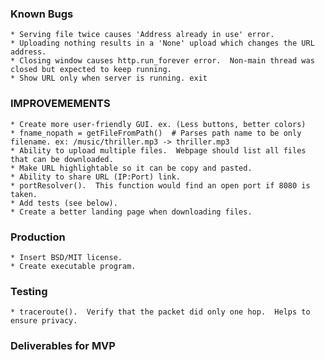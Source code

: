 ### Known Bugs
	* Serving file twice causes 'Address already in use' error. 
	* Uploading nothing results in a 'None' upload which changes the URL address.
	* Closing window causes http.run_forever error.  Non-main thread was closed but expected to keep running. 
	* Show URL only when server is running. exit


### IMPROVEMEMENTS
	* Create more user-friendly GUI. ex. (Less buttons, better colors) 
	* fname_nopath = getFileFromPath()  # Parses path name to be only filename. ex: /music/thriller.mp3 -> thriller.mp3
	* Ability to upload multiple files.  Webpage should list all files that can be downloaded. 
	* Make URL highlightable so it can be copy and pasted. 
	* Ability to share URL (IP:Port) link.  
	* portResolver().  This function would find an open port if 8080 is taken.  
	* Add tests (see below).  
	* Create a better landing page when downloading files.  


### Production
	* Insert BSD/MIT license.  
	* Create executable program.  


### Testing
	* traceroute().  Verify that the packet did only one hop.  Helps to ensure privacy.  

### Deliverables for MVP